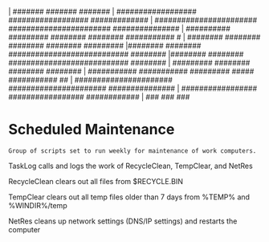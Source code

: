 |           #######                        #######                      #######
|      ##################            ##################           #############
|   #######################       #######################       ###############
|  ##########      #########     ########         ########    ###########     #
| ########           ########   ########           ########  #########
|########            ########  ###########################  ########
|########            ########  ###########################  ########
| #########          ########   ########                      ########
|  ###########   ###########     #########        #####        ###########   ##
|    ######################        ######################       ###############
|      #################              #################            ############
|             ###                            ###                          ###


# Scheduled Maintenance
	Group of scripts set to run weekly for maintenance of work computers.


TaskLog calls and logs the work of RecycleClean, TempClear, and NetRes

RecycleClean clears out all files from $RECYCLE.BIN

TempClear clears out all temp files older than 7 days from %TEMP% and %WINDIR%/temp

NetRes cleans up network settings (DNS/IP settings) and restarts the computer
